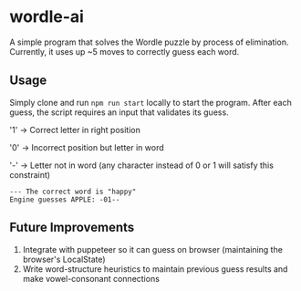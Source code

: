# wordle-ai

A simple program that solves the Wordle puzzle by process of elimination. Currently, it uses up ~5 moves to correctly guess each word.

## Usage

Simply clone and run `npm run start` locally to start the program. After each guess, the script requires an input that validates its guess.

'1' -> Correct letter in right position

'0' -> Incorrect position but letter in word

'-' -> Letter not in word (any character instead of 0 or 1 will satisfy this constraint)

```
--- The correct word is "happy"
Engine guesses APPLE: -01--
```

## Future Improvements

1. Integrate with puppeteer so it can guess on browser (maintaining the browser's LocalState)
2. Write word-structure heuristics to maintain previous guess results and make vowel-consonant connections
